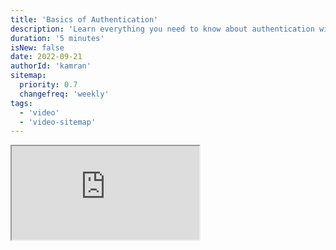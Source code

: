 ```yaml
---
title: 'Basics of Authentication'
description: 'Learn everything you need to know about authentication with this Authentication Series'
duration: '5 minutes'
isNew: false
date: 2022-09-21
authorId: 'kamran'
sitemap:
  priority: 0.7
  changefreq: 'weekly'
tags:
  - 'video'
  - 'video-sitemap'
---
```


<iframe class="w-full aspect-video mb-5" src="https://www.youtube.com/embed/Mcyt9SrZT6g" title="Basics of Authentication"></iframe>
